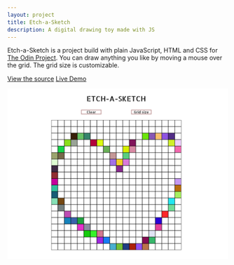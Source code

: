 ```yaml
---
layout: project
title: Etch-a-Sketch
description: A digital drawing toy made with JS
---
```


Etch-a-Sketch is a project build with plain JavaScript, HTML and CSS for [The Odin Project](https://theodinproject.com).
You can draw anything you like by moving a mouse over the grid. The grid size is customizable.

<a href="https://github.com/sejego/etch-a-sketch"><span class="label">View the source</span></a>
<a href="https://sejego.github.io/etch-a-sketch/"><span class="label">Live Demo</span></a>

![example image](/assets/images/etch-a-sketch.png "Etch-a-Sketch")
